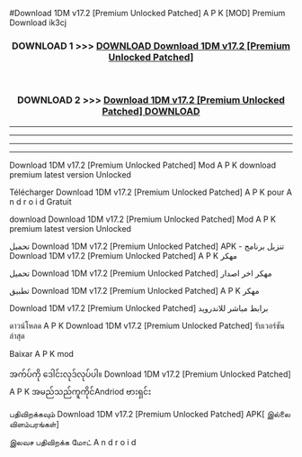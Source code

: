 #Download 1DM  v17.2 [Premium Unlocked Patched] A P K [MOD] Premium Download ik3cj



<div align="center">

<h3>DOWNLOAD 1 >>> <a href="https://teeasianyam.web.app?sq=Download 1DM  v17.2 [Premium Unlocked Patched]">DOWNLOAD Download 1DM  v17.2 [Premium Unlocked Patched] </a></h3><br>

<h3>DOWNLOAD 2 >>> <a href="https://teeasianyam.web.app?sq=Download 1DM  v17.2 [Premium Unlocked Patched] ">Download 1DM  v17.2 [Premium Unlocked Patched]  DOWNLOAD </a></h3>

</div>


----------------------------------------------------------

----------------------------------------------------------

----------------------------------------------------------

----------------------------------------------------------


Download 1DM  v17.2 [Premium Unlocked Patched]  Mod A P K download premium latest version Unlocked

Télécharger Download 1DM  v17.2 [Premium Unlocked Patched]  A P K pour A n d r o i d Gratuit

download Download 1DM  v17.2 [Premium Unlocked Patched]  Mod A P K premium latest version Unlocked

تحميل Download 1DM  v17.2 [Premium Unlocked Patched]  APK - تنزيل برنامج Download 1DM  v17.2 [Premium Unlocked Patched]  A P K مهكر

تحميل Download 1DM  v17.2 [Premium Unlocked Patched]  مهكر اخر اصدار

تطبيق Download 1DM  v17.2 [Premium Unlocked Patched]  A P K مهكر

Download 1DM  v17.2 [Premium Unlocked Patched]  برابط مباشر للاندرويد

ดาวน์โหลด A P K Download 1DM  v17.2 [Premium Unlocked Patched]  รับเวอร์ชันล่าสุด

Baixar A P K mod

အက်ပ်ကို ဒေါင်းလုဒ်လုပ်ပါ။ Download 1DM  v17.2 [Premium Unlocked Patched]  A P K အမည်သည်ကူကိုင်Andriod ဗားရှင်း

பதிவிறக்கவும் Download 1DM  v17.2 [Premium Unlocked Patched]  APK[ இல்லை விளம்பரங்கள்] 
 
இலவச பதிவிறக்க மோட் A n d r o i d



